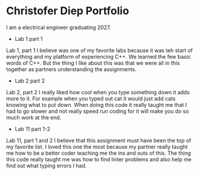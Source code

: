 # Christofer Diep Portfolio

I am a electrical engineer graduating 2027.

* Lab 1 part 1

Lab 1, part 1 I believe was one of my favorite labs because it was teh start of everything and my platform of experiencing C++. We learned the few basic words of C++. But the thing I like about this was that we were all in this together as partners understanding the assignments.

* Lab 2 part 2

Lab 2, part 2 I really liked how cool when you type something down it adds more to it. For example when you typed out cat it would just add cats knowing what to put down. When doing this code it really taught me that I had to go slower and not really speed run coding for it will make you do so much work at the end.

* Lab 11 part 1-2

Lab 11, part 1 and 2 I believe that this assignment must have been the top of my favorite list. I loved this one the most because my partner really taught me how to be a better coder teaching me the ins and outs of this. The thing this code really taught me was how to find linter problems and also help me find out what typing errors I had.
